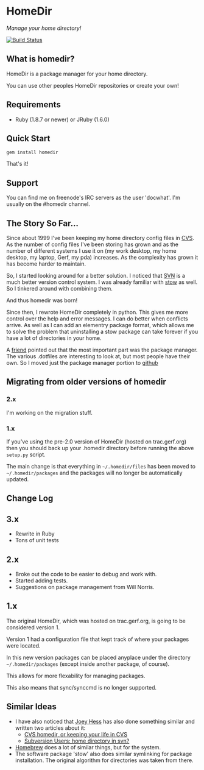 # HomeDir

*Manage your home directory!*

[![Build Status](https://secure.travis-ci.org/docwhat/homedir.png)](http://travis-ci.org/docwhat/homedir)

## What is homedir?

HomeDir is a package manager for your home directory.

You can use other peoples HomeDir repositories or create your own!

## Requirements

 * Ruby (1.8.7 or newer) or JRuby (1.6.0)

## Quick Start

    gem install homedir

That's it!

## Support

You can find me on freenode's IRC servers as the user 'docwhat'.  I'm usually on the #homedir channel.

## The Story So Far…

Since about 1999 I've been keeping my home directory config files in
[CVS](http://www.nongnu.org/cvs/). As the number of config files I've
been storing has grown and as the number of different systems I use it
on (my work desktop, my home desktop, my laptop, Gerf, my pda)
increases. As the complexity has grown it has become harder to
maintain.

So, I started looking around for a better solution. I noticed that
[SVN](http://subversion.tigris.org/) is a much better version control
system. I was already familiar with
[stow](http://www.gnu.org/software/stow/stow.html) as well. So I
tinkered around with combining them.

And thus homedir was born!

Since then, I rewrote HomeDir completely in python. This gives me more
control over the help and error messages. I can do better when
conflicts arrive. As well as I can add an elementry package format,
which allows me to solve the problem that uninstalling a stow package
can take forever if you have a lot of directories in your home.

A [friend](http://willnorris.com/) pointed out that the most important
part was the package manager.  The various .dotfiles are interesting
to look at, but most people have their own.  So I moved just the
package manager portion to [github](http://github.com/)

## Migrating from older versions of homedir

### 2.x

I'm working on the migration stuff.

### 1.x

If you've using the pre-2.0 version of HomeDir (hosted on trac.gerf.org) then you should back up your .homedir directory before running the above `setup.py` script.

The main change is that everything in `~/.homedir/files` has been moved to `~/.homedir/packages` and the packages will no longer be automatically updated.

## Change Log

## 3.x

  * Rewrite in Ruby
  * Tons of unit tests

## 2.x

  * Broke out the code to be easier to debug and work with.
  * Started adding tests.
  * Suggestions on package management from Will Norris.

## 1.x

The original HomeDir, which was hosted on trac.gerf.org, is going to be considered version 1.

Version 1 had a configuration file that kept track of where your packages were located.

In this new version packages can be placed anyplace under the directory
`~/.homedir/packages` (except inside another package, of course).

This allows for more flexability for managing packages.

This also means that sync/synccmd is no longer supported.

## Similar Ideas

* I have also noticed that [Joey Hess](http://www.kitenet.net/~joey) has
also done something similar and written two articles about it:
  * [CVS homedir, or keeping your life in CVS](http://kitenet.net/~joey/cvshome.html)
  * [Subversion Users: home directory in svn?](http://www.kitenet.net/~joey/svnhome.html)
* [Homebrew](http://mxcl.github.com/homebrew/) does a lot of similar things, but for the system.
* The software package 'stow' also does similar symlinking for package installation. The original algorithm for directories was taken from there.

